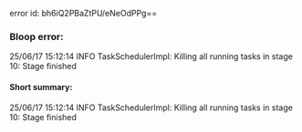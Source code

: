 error id: bh6iQ2PBaZtPU/eNeOdPPg==
### Bloop error:

25/06/17 15:12:14 INFO TaskSchedulerImpl: Killing all running tasks in stage 10: Stage finished
#### Short summary: 

25/06/17 15:12:14 INFO TaskSchedulerImpl: Killing all running tasks in stage 10: Stage finished